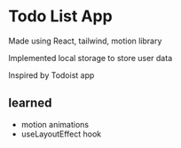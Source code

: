 # Todo List App

Made using React, tailwind, motion library

Implemented local storage to store user data

Inspired by Todoist app

## learned

- motion animations
- useLayoutEffect hook
